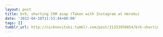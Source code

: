 ```yaml
---
layout: post
title: brb, shorting CRM asap (Taken with Instagram at Heroku)
date: '2012-04-18T11:53:44+00:00'
tags: []
tumblr_url: http://nicknovitski.tumblr.com/post/21333950854/brb-shorting-crm-asap-taken-with-instagram-at
---
```

